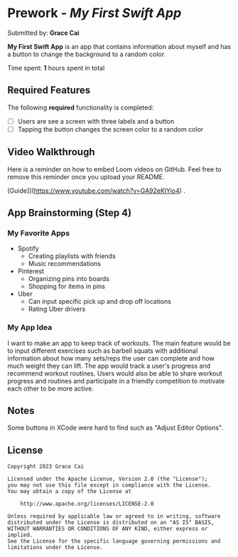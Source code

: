 # Prework - *My First Swift App*

Submitted by: **Grace Cai**

**My First Swift App** is an app that contains information about myself and has a button to change the background to a random color.

Time spent: **1** hours spent in total

## Required Features

The following **required** functionality is completed:

- [ ] Users are see a screen with three labels and a button
- [ ] Tapping the button changes the screen color to a random color
 
## Video Walkthrough

Here is a reminder on how to embed Loom videos on GitHub. Feel free to remove this reminder once you upload your README. 

[Guide]](https://www.youtube.com/watch?v=GA92eKlYio4) .

## App Brainstorming (Step 4)
### My Favorite Apps
- Spotify
    - Creating playlists with friends
    - Music recommendations
- Pinterest
    - Organizing pins into boards
    - Shopping for items in pins
- Uber
    - Can input specific pick up and drop off locations
    - Rating Uber drivers
### My App Idea
I want to make an app to keep track of  workouts. The main feature would be to input different exercises such as barbell squats with additional information about how many sets/reps the user can complete and how much weight they can lift. The app would track a user's progress and recommend workout routines. Users would also be able to share workout progress and routines and participate in a friendly competition to motivate each other to be more active.
## Notes

Some buttons in XCode were hard to find such as "Adjust Editor Options".

## License

    Copyright 2023 Grace Cai

    Licensed under the Apache License, Version 2.0 (the "License");
    you may not use this file except in compliance with the License.
    You may obtain a copy of the License at

        http://www.apache.org/licenses/LICENSE-2.0

    Unless required by applicable law or agreed to in writing, software
    distributed under the License is distributed on an "AS IS" BASIS,
    WITHOUT WARRANTIES OR CONDITIONS OF ANY KIND, either express or implied.
    See the License for the specific language governing permissions and
    limitations under the License.
